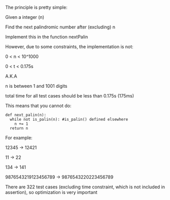 The principle is pretty simple:

Given a integer (n)

Find the next palindromic number after (excluding) n

Implement this in the function nextPalin

However, due to some constraints, the implementation is not:

0 < n < 10^1000

0 < t < 0.175s

A.K.A

n is between 1 and 1001 digits

total time for all test cases should be less than 0.175s (175ms)

This means that you cannot do:

    def next_palin(n):
      while not is_palin(n): #is_palin() defined elsewhere
        n += 1
      return n


For example:

12345 -> 12421

11 -> 22

134 -> 141

9876543219123456789 -> 9876543220223456789

There are 322 test cases (excluding time constraint, which is not included in assertion), so optimization is very important
